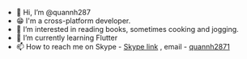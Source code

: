 - 👋 Hi, I’m @quannh287
- :grin: I'm a cross-platform developer.
- 👀 I’m interested in reading books, sometimes cooking and jogging.
- 🌱 I’m currently learning Flutter
- 📫 How to reach me on Skype - [Skype link](https://join.skype.com/invite/w50V0cldjMuu) , email - [quannh2871](quannh2871@gmail.com)

<!---
quannh287/quannh287 is a ✨ special ✨ repository because its `README.md` (this file) appears on your GitHub profile.
You can click the Preview link to take a look at your changes.
--->
